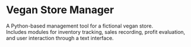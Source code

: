 # Vegan Store Manager

A Python-based management tool for a fictional vegan store.  
Includes modules for inventory tracking, sales recording, profit evaluation, and user interaction through a text interface.

